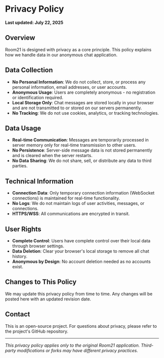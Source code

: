 # Privacy Policy

**Last updated: July 22, 2025**

## Overview
Room21 is designed with privacy as a core principle. This policy explains how we handle data in our anonymous chat application.

## Data Collection
- **No Personal Information**: We do not collect, store, or process any personal information, email addresses, or user accounts.
- **Anonymous Usage**: Users are completely anonymous - no registration or identification required.
- **Local Storage Only**: Chat messages are stored locally in your browser and are not transmitted to or stored on our servers permanently.
- **No Tracking**: We do not use cookies, analytics, or tracking technologies.

## Data Usage
- **Real-time Communication**: Messages are temporarily processed in server memory only for real-time transmission to other users.
- **No Persistence**: Server-side message data is not stored permanently and is cleared when the server restarts.
- **No Data Sharing**: We do not share, sell, or distribute any data to third parties.

## Technical Information
- **Connection Data**: Only temporary connection information (WebSocket connections) is maintained for real-time functionality.
- **No Logs**: We do not maintain logs of user activities, messages, or connections.
- **HTTPS/WSS**: All communications are encrypted in transit.

## User Rights
- **Complete Control**: Users have complete control over their local data through browser settings.
- **Data Deletion**: Clear your browser's local storage to remove all chat history.
- **Anonymous by Design**: No account deletion needed as no accounts exist.

## Changes to This Policy
We may update this privacy policy from time to time. Any changes will be posted here with an updated revision date.

## Contact
This is an open-source project. For questions about privacy, please refer to the project's GitHub repository.

---
*This privacy policy applies only to the original Room21 application. Third-party modifications or forks may have different privacy practices.*
